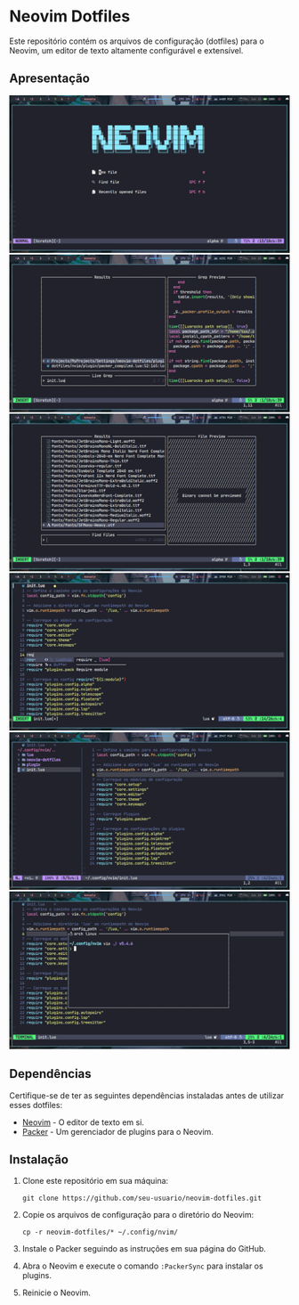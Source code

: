 # Neovim Dotfiles

Este repositório contém os arquivos de configuração (dotfiles) para o Neovim, um editor de texto altamente configurável e extensível.

## Apresentação

![Screenshot Alpha neovim](assets/alpha.png)
![Screenshot Telescope find files neovim](assets/find_files.png)
![Screenshot Telescope find worlds neovim](assets/find_worlds.png)
![Screenshot lsp neovim](assets/lsp.png)
![Screenshot nvimtree neovim](assets/nvimtree.png)
![Screenshot floaterm neovim](assets/floaterm.png)

## Dependências

Certifique-se de ter as seguintes dependências instaladas antes de utilizar esses dotfiles:

- [Neovim](https://neovim.io/) - O editor de texto em si.
- [Packer](https://github.com/wbthomason/packer.nvim) - Um gerenciador de plugins para o Neovim.

## Instalação

1. Clone este repositório em sua máquina:

   ```shell
   git clone https://github.com/seu-usuario/neovim-dotfiles.git
   ````

2. Copie os arquivos de configuração para o diretório do Neovim:

    ```shell
    cp -r neovim-dotfiles/* ~/.config/nvim/
    ```

3. Instale o Packer seguindo as instruções em sua página do GitHub.
4. Abra o Neovim e execute o comando `:PackerSync` para instalar os plugins.
5. Reinicie o Neovim.

